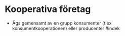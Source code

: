 # Kooperativa företag
- Ägs gemensamt av en grupp konsumenter (t.ex konsumentkooperationen) eller producenter
#indek 